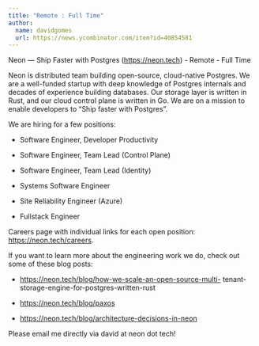 ```yaml
---
title: "Remote : Full Time"
author:
  name: davidgomes
  url: https://news.ycombinator.com/item?id=40854581
---
```

Neon — Ship Faster with Postgres (<a href="https:&#x2F;&#x2F;neon.tech" rel="nofollow">https:&#x2F;&#x2F;neon.tech</a>) - Remote - Full Time

Neon is distributed team building open-source, cloud-native Postgres. We are a well-funded startup with deep knowledge of Postgres internals and decades of experience building databases. Our storage layer is written in Rust, and our cloud control plane is written in Go. We are on a mission to enable developers to “Ship faster with Postgres”.

We are hiring for a few positions:
* Software Engineer, Developer Productivity

* Software Engineer, Team Lead (Control Plane)

* Software Engineer, Team Lead (Identity)

* Systems Software Engineer

* Site Reliability Engineer (Azure)

* Fullstack Engineer

Careers page with individual links for each open position: <a href="https:&#x2F;&#x2F;neon.tech&#x2F;careers" rel="nofollow">https:&#x2F;&#x2F;neon.tech&#x2F;careers</a>.

If you want to learn more about the engineering work we do, check out some of these blog posts:

* <a href="https:&#x2F;&#x2F;neon.tech&#x2F;blog&#x2F;how-we-scale-an-open-source-multi-" rel="nofollow">https:&#x2F;&#x2F;neon.tech&#x2F;blog&#x2F;how-we-scale-an-open-source-multi-</a>
tenant-storage-engine-for-postgres-written-rust

* <a href="https:&#x2F;&#x2F;neon.tech&#x2F;blog&#x2F;paxos" rel="nofollow">https:&#x2F;&#x2F;neon.tech&#x2F;blog&#x2F;paxos</a>

* <a href="https:&#x2F;&#x2F;neon.tech&#x2F;blog&#x2F;architecture-decisions-in-neon" rel="nofollow">https:&#x2F;&#x2F;neon.tech&#x2F;blog&#x2F;architecture-decisions-in-neon</a>

Please email me directly via david at neon dot tech!
